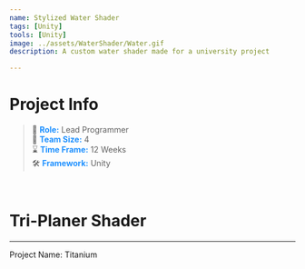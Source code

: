 ```yaml
---
name: Stylized Water Shader
tags: [Unity]
tools: [Unity]
image: ../assets/WaterShader/Water.gif
description: A custom water shader made for a university project

---
```


# **Project Info**

> 👤 <span style="color:dodgerblue">**Role:**</span> Lead Programmer <br>
> 👥 <span style="color:dodgerblue">**Team Size:**</span> 4 <br>
> ⌛ <span style="color:dodgerblue">**Time Frame:**</span> 12 Weeks <br>
> 🛠️ <span style="color:dodgerblue">**Framework:**</span> Unity <br>

<p>&nbsp;</p>

# **Tri-Planer Shader**

---

Project Name: Titanium